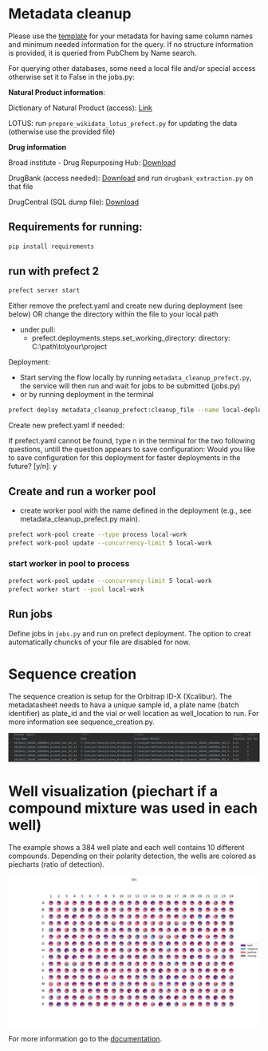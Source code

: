 # Metadata cleanup

Please use the
[template](https://docs.google.com/spreadsheets/d/1v6_IlGS3VgycGc-mSSdNeocY-CFXpONVZbuh3XNLX2E/edit?usp=sharing)
for your metadata for having same column names and minimum needed information for the query. If no
structure information is provided, it is queried from PubChem by Name search.

For querying other databases, some need a local file and/or special access otherwise set it to
False in the jobs.py:

**Natural Product information**:

Dictionary of Natural Product (access):
[Link](https://www.routledge.com/go/the_dictionary_of_natural_products)

LOTUS: run `prepare_wikidata_lotus_prefect.py` for updating the data (otherwise use the provided
file)

**Drug information**

Broad institute - Drug Repurposing
Hub:
[Download](https://repo-hub.broadinstitute.org/repurposing#download-data)

DrugBank (access needed): [Download](https://go.drugbank.com/releases/latest) and
run `drugbank_extraction.py` on that file

DrugCentral (SQL dump file): [Download](https://drugcentral.org/download)

## Requirements for running:

```bash
pip install requirements
```

## run with prefect 2

```bash
prefect server start
```

Either remove the prefect.yaml and create new during deployment (see below) OR change the directory
within the file to your local path

- under pull:
    - prefect.deployments.steps.set_working_directory:
      directory: C:\path\to\your\project

Deployment:

- Start serving the flow locally by running `metadata_cleanup_prefect.py`, the service will then run
  and wait for jobs to be submitted (jobs.py)
- or by running deployment in the terminal

```bash
prefect deploy metadata_cleanup_prefect:cleanup_file --name local-deploy --pool local-work
```

Create new prefect.yaml if needed:

If prefect.yaml cannot be found, type n in the terminal for the two following questions, untill the
question appears to save configuration:
Would you like to save configuration for this deployment for faster deployments in the
future? [y/n]: y

## Create and run a worker pool

- create worker pool with the name defined in the deployment (e.g., see metadata_cleanup_prefect.py
  main).

```bash
prefect work-pool create --type process local-work
prefect work-pool update --concurrency-limit 5 local-work
```

### start worker in pool to process

```bash
prefect work-pool update --concurrency-limit 5 local-work
prefect worker start --pool local-work
```

## Run jobs

Define jobs in `jobs.py` and run on prefect deployment. The option to creat automatically chuncks of
your file are disabled for now.

# Sequence creation

The sequence creation is setup for the Orbitrap ID-X (Xcalibur). The metadatasheet needs to hava a
unique sample id, a plate name (batch identifier) as plate_id and the vial or well location as
well_location to run. For more information see sequence_creation.py.

![sequence_example.png](pictures/sequence_example.png)

# Well visualization (piechart if a compound mixture was used in each well)

The example shows a 384 well plate and each well contains 10 different compounds. Depending on their
polarity detection, the wells are colored as piecharts (ratio of detection).

![Plate384](pictures/plate_example384.png)

For more information go to the [documentation](well_visualization.md).